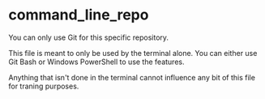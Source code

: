 # command_line_repo
You can only use Git for this specific repository.

This file is meant to only be used by the terminal alone. You can either use Git Bash or Windows PowerShell to use the features. 

Anything that isn't done in the terminal cannot influence any bit of this file for traning purposes.